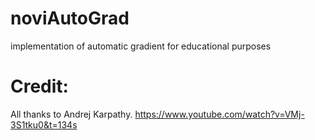 # noviAutoGrad
implementation of automatic gradient for educational purposes

# Credit:
All thanks to Andrej Karpathy.
https://www.youtube.com/watch?v=VMj-3S1tku0&t=134s